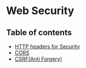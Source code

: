 # Web Security

## Table of contents

- [HTTP headers for Security](./security_http_header.md)
- [CORS](./CORS.md)
- [CSRF(Anti Forgery)](./CSRF_anti_forgery.md)
